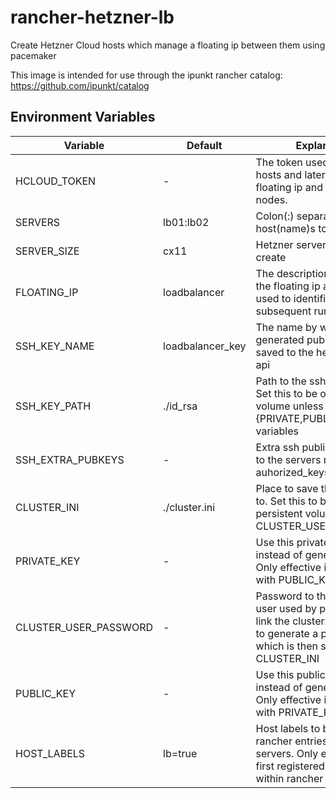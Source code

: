 # rancher-hetzner-lb
Create Hetzner Cloud hosts which manage a floating ip between them using pacemaker

This image is intended for use through the ipunkt rancher catalog: https://github.com/ipunkt/catalog

## Environment Variables

| Variable    | Default      | Explanation     |
| ----------- |--------------| --------------- |
| HCLOUD\_TOKEN     | -      | The token used to create the hosts and later manage the floating ip and fencing the nodes. |
| SERVERS     | lb01:lb02    | Colon(:) separated list of host(name)s to creates |
| SERVER\_SIZE| cx11         | Hetzner server type to create |
| FLOATING_IP | loadbalancer | The description used set for the floating ip address and used to identified on subsequent runs |
| SSH_KEY_NAME| loadbalancer_key | The name by which the generated public ssh key is saved to the hetzner cloud api |
| SSH_KEY_PATH| ./id_rsa     | Path to the ssh private key. Set this to be on a persistent volume unless you use the {PRIVATE,PUBLIC}\_KEY variables |
| SSH_EXTRA_PUBKEYS | -     | Extra ssh public keys to add to the servers root auhorized_keys file |
| CLUSTER\_INI  | ./cluster.ini | Place to save the cluster.ini to. Set this to be on a persistent volume or set CLUSTER\_USER\_PASSWORD|
| PRIVATE\_KEY  | -          | Use this private ssh key instead of generating one. Only effective in conjunction with PUBLIC\_KEY |
| CLUSTER_USER_PASSWORD | -           | Password to the `hacluster` user used by pacemaker to link the cluster. Leave empty to generate a password which is then saved in the CLUSTER\_INI |
| PUBLIC\_KEY  | -           | Use this public ssh key instead of generating one. Only effective in conjunction with PRIVATE\_KEY |
| HOST\_LABELS  | lb=true    | Host labels to be set on the rancher entries of the new servers. Only effective when first registered. Change within rancher afterwards |
